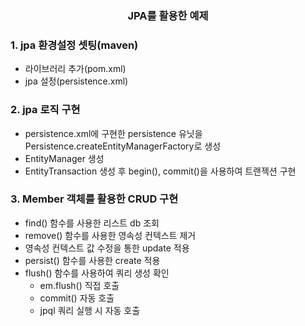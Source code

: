 <h3 align="center">JPA를 활용한 예제</h3>

### 1. jpa 환경설정 셋팅(maven)
 * 라이브러리 추가(pom.xml)
 * jpa 설정(persistence.xml)

### 2. jpa 로직 구현
 * persistence.xml에 구현한 persistence 유닛을 Persistence.createEntityManagerFactory로 생성 
 * EntityManager 생성
 * EntityTransaction 생성 후 begin(), commit()을 사용하여 트랜젝션 구현
 
### 3. Member 객체를 활용한 CRUD 구현
  * find() 함수를 사용한 리스트 db 조회
  * remove() 함수를 사용한 영속성 컨텍스트 제거
  * 영속성 컨텍스트 값 수정을 통한 update 적용
  * persist() 함수를 사용한 create 적용
  * flush() 함수를 사용하여 쿼리 생성 확인
    * em.flush() 직접 호출 
    * commit() 자동 호출
    * jpql 쿼리 실행 시 자동 호출
